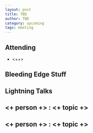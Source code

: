 ```yaml
---
layout: post
title: TBD
author: TBD
category: upcoming
tags: meeting 
---
```



## Attending

- <++>



## Bleeding Edge Stuff


## Lightning Talks 

## <+ person +> : <+ topic +>

## <+ person +> : <+ topic +>

